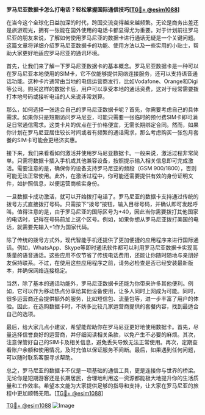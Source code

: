 **罗马尼亚数据卡怎么打电话？轻松掌握国际通信技巧[[TG💪+ @esim1088](https://t.me/s/esim1088)]**

在当今这个全球化日益加深的时代，跨国交流变得越来越频繁。无论是商务出差还是旅游观光，拥有一张能在国外使用的电话卡都显得尤为重要。对于计划前往罗马尼亚的朋友来说，了解如何使用罗马尼亚的数据卡进行通话无疑是一个关键问题。这篇文章将详细介绍罗马尼亚数据卡的功能、使用方法以及一些实用的小贴士，帮助大家更好地适应罗马尼亚的通讯环境。

首先，让我们来了解一下罗马尼亚数据卡的基本概念。罗马尼亚数据卡是一种可以在罗马尼亚本地使用的SIM卡，它不仅能够提供网络连接服务，还可以支持语音通话功能。这种卡片通常由当地的电信运营商发行，比如Vodafone、Orange和Digi等公司。购买这样的数据卡后，用户可以享受本地的通话资费，这对于经常需要拨打本地号码或接听电话的人来说非常划算。

那么，如何选择一张适合自己的罗马尼亚数据卡呢？首先，你需要考虑自己的具体需求。如果你只是短期访问罗马尼亚，可能只需要一张临时的预付费SIM卡即可满足日常通信需求。这类卡片的优点在于价格便宜，无需长期绑定合同。然而，如果你计划在罗马尼亚居住较长时间或者有频繁的通话需求，那么考虑购买一张包月套餐的SIM卡可能会更经济实惠。

接下来，我们来看看如何激活并使用罗马尼亚数据卡。一般来说，激活过程非常简单。只需将数据卡插入手机或其他兼容设备，按照提示输入相关信息即可完成激活。需要注意的是，确保你的设备支持罗马尼亚的频段（GSM 900/1800），否则可能无法正常使用。此外，在激活过程中，你可能还需要提供有效的身份证明文件，如护照信息，以便运营商核实身份。

一旦数据卡成功激活，就可以开始拨打电话了。罗马尼亚的数据卡支持通过传统的拨号方式直接拨打号码。只需按下“拨号”按钮，输入目标号码，并确认即可发起呼叫。值得注意的是，由于罗马尼亚的国际区号为+40，因此当你需要拨打其他国家的电话时，记得在号码前加上这个区号。例如，如果你想从罗马尼亚拨打美国的电话，就需要先输入+1作为国家代码。

除了传统的拨号方式外，现代智能手机还提供了更加便捷的应用程序来进行国际通话。例如，WhatsApp、Skype等即时通讯软件都可以利用罗马尼亚数据卡实现高质量的语音通话。这些应用不仅节省了传统电话费用，还能让你随时随地与亲朋好友保持联系。不过，在使用这些应用程序之前，请务必检查是否已经安装最新版本，并确保网络连接稳定。

当然，除了基本的通话功能外，罗马尼亚数据卡还能为你带来许多其他便利。例如，它可以作为移动热点分享给其他设备使用，让多人同时上网成为可能。同时，很多运营商还会提供额外的服务，比如短信包、流量包等，进一步丰富了用户的体验。因此，在选购数据卡时，不妨多比较几家运营商提供的套餐内容，找到最适合自己的选项。

最后，给大家几点小建议，希望能帮助你在罗马尼亚更好地使用数据卡。首先，尽量选择信誉良好的运营商，并仔细阅读相关条款，以免产生不必要的麻烦。其次，注意保管好自己的SIM卡及相关信息，避免丢失导致无法正常使用。再次，定期查看账户余额和使用情况，及时充值以保证服务不间断。最后，如果遇到任何问题，可以随时联系客服寻求帮助。

总之，罗马尼亚的数据卡不仅是一项基础的通信工具，更是连接你与世界的桥梁。无论你是短期游客还是长期居民，合理地利用这一资源都能极大地提升你的生活质量和工作效率。希望本文能为大家提供足够的指导和支持，让大家在罗马尼亚的旅程中更加顺畅无阻。[[TG💪+ @esim1088](https://t.me/s/esim1088)]

[TG💪+ @esim1088](https://t.me/s/esim1088) ![Image](https://i.postimg.cc/4NQfJmqS/Snipaste-2025-05-13-00-14-12.png)